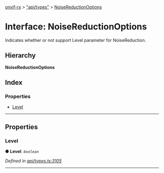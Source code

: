 [onvif-rx](../README.md) > ["api/types"](../modules/_api_types_.md) > [NoiseReductionOptions](../interfaces/_api_types_.noisereductionoptions.md)

# Interface: NoiseReductionOptions

Indicates whether or not support Level parameter for NoiseReduction.

## Hierarchy

**NoiseReductionOptions**

## Index

### Properties

* [Level](_api_types_.noisereductionoptions.md#level)

---

## Properties

<a id="level"></a>

###  Level

**● Level**: *`boolean`*

*Defined in [api/types.ts:3105](https://github.com/patrickmichalina/onvif-rx/blob/1596479/src/api/types.ts#L3105)*

___

